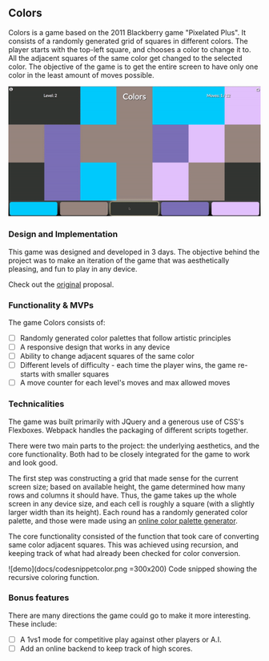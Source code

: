 ## Colors

Colors is a game based on the 2011 Blackberry game "Pixelated Plus". It consists of a randomly generated grid of squares in different colors. The player starts with the top-left square, and chooses a color to change it to. All the adjacent squares of the same color get changed to the selected color. The objective of the game is to get the entire screen to have only one color in the least amount of moves possible.

![demo](docs/fullsample.gif)

### Design and Implementation

This game was designed and developed in 3 days. The objective behind the project was to make an iteration of the game that was aesthetically pleasing, and fun to play in any device.

Check out the <a href="docs/Readme.md">original</a> proposal.

### Functionality & MVPs

The game Colors consists of:

- [ ] Randomly generated color palettes that follow artistic principles
- [ ] A responsive design that works in any device
- [ ] Ability to change adjacent squares of the same color
- [ ] Different levels of difficulty - each time the player wins, the game re-starts with smaller squares
- [ ] A move counter for each level's moves and max allowed moves

### Technicalities

The game was built primarily with JQuery and a generous use of CSS's Flexboxes. Webpack handles the packaging of different scripts together.

There were two main parts to the project: the underlying aesthetics, and the core functionality. Both had to be closely integrated for the game to work and look good.

The first step was constructing a grid that made sense for the current screen size; based on available height, the game determined how many rows and columns it should have. Thus, the game takes up the whole screen in any device size, and each cell is roughly a square (with a slightly larger width than its height). Each round has a randomly generated color palette, and those were made using an <a href="https://coolors.co/" target="_blank">online color palette generator</a>.

The core functionality consisted of the function that took care of converting same color adjacent squares. This was achieved using recursion, and keeping track of what had already been checked for color conversion.

![demo](docs/codesnippetcolor.png =300x200)
Code snipped showing the recursive coloring function.


### Bonus features

There are many directions the game could go to make it more interesting. These include:

- [ ] A 1vs1 mode for competitive play against other players or A.I.  
- [ ] Add an online backend to keep track of high scores.
